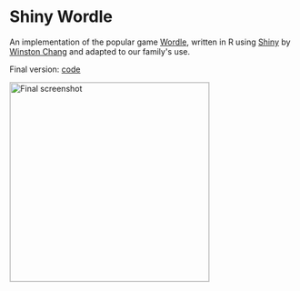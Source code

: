 # Shiny Wordle

An implementation of the popular game [Wordle](https://www.powerlanguage.co.uk/wordle/), written in R using [Shiny](https://shiny.rstudio.com/) by [Winston Chang](https://github.com/wch/shiny-wordle) and adapted to 
our family's use.

Final version: [code](app-final.R)

  <img alt="Final screenshot" src="screenshot-final.png" width="350px" style="border: 1px solid #ccc">
